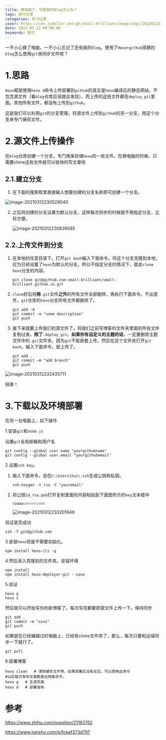 ```yaml
---
title: 换电脑了，可是我的Blog怎么办？
tags: 技巧分享
categories: 学习记录
cover: https://cdn.jsdelivr.net/gh/small-brilliant/image/img1/202202231031988.jpg
date: 2021-03-12 00:00:00
keywords: 技巧
---
```


一不小心换了电脑，一不小心忘记了还有我的`blog`。使用了`Hexo+github`搭建的`blog`怎么使用`git`来同步文件呢？

# 1.思路

`Hexo`框架使用`hexo d`命令上传部署到`github`的其实是`hexo`编译后的静态网站，不包含源文件（看`blog`仓库应该就会发现）。而上传的这些文件都在`deploy_git`里面。其他所有文件，都没有上传到`github`。

这是我们可以利用`git`的分支管理，将源文件上传到`github`的另一分支，用这个分支来专门保存文件。

# 2.源文件上传操作

在`blog`仓库创建一个分支，专门用来存储`hexo`的一些文件。在换电脑的时候，只需要clone这些文件就可以愉快的写文章啦

## 2.1.建立分支

1. 在下面的搜索框里直接输入想要创建的分支名称即可创建一个分支。

![image-20210312230529040](https://cdn.jsdelivr.net/gh/small-brilliant/image/img1/20210312230536.png)

2. 之后将创建的分支设置为默认分支，这样每次同步的时候就不用指定分支，比较方便。

   ![image-20210312230839585](https://cdn.jsdelivr.net/gh/small-brilliant/image/img1/20210312230839.png)

## 2.2.上传文件到分支

1. 在本地的任意目录下，打开`git bash`输入下面命令，将这个分支克隆到本地，应为已经设置了`hexo`为默认的分支，所以不指定分支的情况下，就会`clone` `hexo`分支的内容。

   ```text
   git clone git@github.com:small-brilliant/small-brilliant.github.io.git
   ```

2. `clone`好后将**除**`.git`文件**之外**的所有文件全部删除，再执行下面命令。不出意外，`git`仓库的`hexo`分支所有文件都删除了。

   ```text
   git add -A
   git commit -m "some description"
   git push
   ```

   

3. 接下来就要上传我们的源文件了。将我们之前写博客的文件夹里面的所有文件复制过来，**除了**`.deploy_git`。**如果你有自定义的主题的话**，一定要删除主题文件中的`.git`文件夹，因为`git`不能嵌套上传。然后在这个文件夹打开`git bash`。输入下面命令，就上传了。

   ```text
   git add .
   git commit –m "add branch"
   git push 
   ```

![image-20210312232435711](https://cdn.jsdelivr.net/gh/small-brilliant/image/img1/20210312232435.png)

结束！

# 3.下载以及环境部署

在另一台电脑上，如下操作

1.安装`git`和`node.js`

设置`git`全局邮箱和用户名

```text
git config --global user.name "yourgithubname"
git config --global user.email "yourgithubemail"
```

2.设置`ssh key`。

1. 输入下面命令，会在`C:\Users\hui\.ssh`生成公钥和私钥。

   ```text
   ssh-keygen -t rsa -C "youremail"
   ```

2. 将公钥`id_rsa.pub`打开复制里面的内容粘贴到下面图所示的`key`文本框中

   <img src="https://cdn.jsdelivr.net/gh/small-brilliant/image/img1/20210312233257.png" alt="屏幕截图 2021-03-12 233244" style="zoom:50%;" />

   ![image-20210312233201949](https://cdn.jsdelivr.net/gh/small-brilliant/image/img1/20210312233202.png)

验证是否成功

```text
ssh -T git@github.com
```

3.安装`hexo`但是不需要初始化。

```text
npm install hexo-cli -g
```

4.然后进入克隆到的文件夹。安装环境

```text
npm install
npm install hexo-deployer-git --save
```

5.验证

```text
hexo g
hexo s
```

然后就可以开始写你的新博客了。每次写完都要把源文件上传一下。保持同步

```text
git add .
git commit –m "xxxx"
git push 
```

如果是在已经编辑过的电脑上，已经有clone文件夹了，那么，每次只要和远端同步一下就行了。

```
git pull
```

6.部署博客

```
hexo clean   # 清除缓存文件等，如果部署后没有反应，可以使用此命令
#以后每次发布文章都是这两条命令。
hexo g   # 生成页面
hexo d   # 部署发布
```

   

# 参考

https://www.zhihu.com/question/21193762

https://www.jianshu.com/p/fceaf373d797